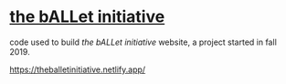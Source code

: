 # [the bALLet initiative](https://theballetinitiative.netlify.app/)

code used to build *the bALLet initiative* website, a project started in fall 2019.

https://theballetinitiative.netlify.app/
